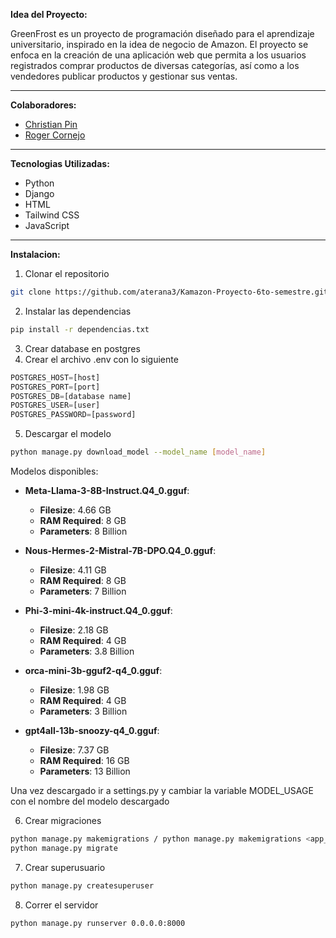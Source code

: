 **Idea del Proyecto:**

GreenFrost es un proyecto de programación diseñado para el aprendizaje universitario, inspirado en la idea de negocio de Amazon. El proyecto se enfoca en la creación de una aplicación web que permita a los usuarios registrados comprar productos de diversas categorías, así como a los vendedores publicar productos y gestionar sus ventas.

---
**Colaboradores:**
- [Christian Pin](https://github.com/Crisblue1324) 
- [Roger Cornejo](https://github.com/Rcornejom06/)
---
**Tecnologias Utilizadas:**
- Python
- Django
- HTML
- Tailwind CSS
- JavaScript
---
**Instalacion:**
1. Clonar el repositorio
```bash
git clone https://github.com/aterana3/Kamazon-Proyecto-6to-semestre.git
```
2. Instalar las dependencias
```bash
pip install -r dependencias.txt
```
3. Crear database en postgres
4. Crear el archivo .env con lo siguiente
```python
POSTGRES_HOST=[host]
POSTGRES_PORT=[port]
POSTGRES_DB=[database name]
POSTGRES_USER=[user]
POSTGRES_PASSWORD=[password]
```
5. Descargar el modelo
```bash
python manage.py download_model --model_name [model_name]
```
Modelos disponibles:
- **Meta-Llama-3-8B-Instruct.Q4_0.gguf**:
  - **Filesize**: 4.66 GB
  - **RAM Required**: 8 GB
  - **Parameters**: 8 Billion

- **Nous-Hermes-2-Mistral-7B-DPO.Q4_0.gguf**:
  - **Filesize**: 4.11 GB
  - **RAM Required**: 8 GB
  - **Parameters**: 7 Billion
- **Phi-3-mini-4k-instruct.Q4_0.gguf**:
  - **Filesize**: 2.18 GB
  - **RAM Required**: 4 GB
  - **Parameters**: 3.8 Billion
- **orca-mini-3b-gguf2-q4_0.gguf**:
  - **Filesize**: 1.98 GB
  - **RAM Required**: 4 GB
  - **Parameters**: 3 Billion
- **gpt4all-13b-snoozy-q4_0.gguf**:
  - **Filesize**: 7.37 GB
  - **RAM Required**: 16 GB
  - **Parameters**: 13 Billion

Una vez descargado ir a settings.py y cambiar la variable MODEL_USAGE con el nombre del modelo descargado

6. Crear migraciones
```bash
python manage.py makemigrations / python manage.py makemigrations <app_name>
python manage.py migrate
```
7. Crear superusuario
```bash
python manage.py createsuperuser
```
8. Correr el servidor
```bash
python manage.py runserver 0.0.0.0:8000
```
